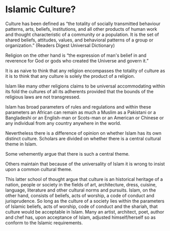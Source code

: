 Islamic Culture?
================

Culture has been defined as “the totality of socially transmitted
behaviour patterns, arts, beliefs, institutions, and all other products
of human work and thought characteristic of a community or a population.
It is the set of shared beliefs, attitudes, values, and behavioral
patterns of a group or organization.” (Readers Digest Universal
Dictionary)

Religion on the other hand is “the expression of man's belief in and
reverence for God or gods who created the Universe and govern it.”

It is as naive to think that any religion encompasses the totality of
culture as it is to think that any culture is solely the product of a
religion.

Islam like many other religions claims to be universal accommodating
within its fold the cultures of all its adherents provided that the
bounds of the religious laws are not transgressed.

Islam has broad parameters of rules and regulations and within these
parameters an African can remain as much a Muslim as a Pakistani or a
Bangladeshi or an English-man or Scots-man or an American or Chinese or
any individual from any country anywhere in the world.

Nevertheless there is a difference of opinion on whether Islam has its
own distinct culture. Scholars are divided on whether there is a central
cultural theme in Islam.

Some vehemently argue that there is such a central theme.

Others maintain that because of the universality of Islam it is wrong to
insist upon a common cultural theme.

This latter school of thought argue that culture is an historical
heritage of a nation, people or society in the fields of art,
architecture, dress, cuisine, language, literature and other cultural
norms and pursuits. Islam, on the other hand, consists of beliefs, acts
of worship, a code of conduct and jurisprudence. So long as the culture
of a society lies within the parameters of Islamic beliefs, acts of
worship, code of conduct and the shariah, that culture would be
acceptable in Islam. Many an artist, architect, poet, author and chef
has, upon acceptance of Islam, adjusted himself/herself so as conform to
the Islamic requirements.


